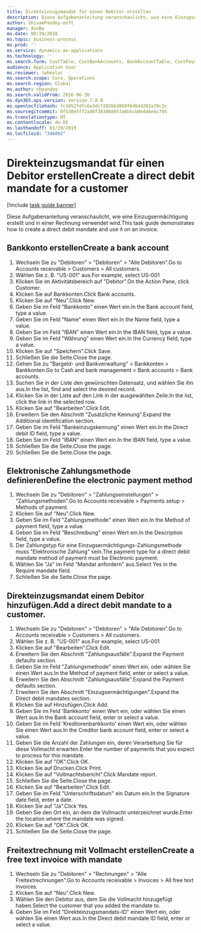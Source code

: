 ```yaml
---
title: Direkteinzugsmandat für einen Debitor erstellen
description: Diese Aufgabenanleitung veranschaulicht, wie eine Einzugsermächtigung erstellt und in einer Rechnung verwendet wird.
author: ShivamPandey-msft
manager: AnnBe
ms.date: 08/29/2018
ms.topic: business-process
ms.prod: ''
ms.service: dynamics-ax-applications
ms.technology: ''
ms.search.form: CustTable, CustBankAccounts, BankAccountTable, CustPaymMode, CustDirectDebitMandate, BankAccountTableLookUp, SrsReportViewerForm,  LogisticsAddressCityLookup, CustFreeInvoice, CustTableLookup
audience: Application User
ms.reviewer: twheeloc
ms.search.scope: Core, Operations
ms.search.region: Global
ms.author: shpandey
ms.search.validFrom: 2016-06-30
ms.dyn365.ops.version: Version 7.0.0
ms.openlocfilehash: fc3052fdfc6e3dcf2826b3069f6d644201a70c3c
ms.sourcegitcommit: 0f530e5f72a40f383868957a6b5cb0e446e4c795
ms.translationtype: HT
ms.contentlocale: de-DE
ms.lasthandoff: 01/29/2019
ms.locfileid: "346892"
---
```

# <a name="create-a-direct-debit-mandate-for-a-customer"></a><span data-ttu-id="bd239-103">Direkteinzugsmandat für einen Debitor erstellen</span><span class="sxs-lookup"><span data-stu-id="bd239-103">Create a direct debit mandate for a customer</span></span>

[!include [task guide banner](../../includes/task-guide-banner.md)]

<span data-ttu-id="bd239-104">Diese Aufgabenanleitung veranschaulicht, wie eine Einzugsermächtigung erstellt und in einer Rechnung verwendet wird.</span><span class="sxs-lookup"><span data-stu-id="bd239-104">This task guide demonstrates how to create a direct debit mandate and use it on an invoice.</span></span>


## <a name="create-a-bank-account"></a><span data-ttu-id="bd239-105">Bankkonto erstellen</span><span class="sxs-lookup"><span data-stu-id="bd239-105">Create a bank account</span></span>
1. <span data-ttu-id="bd239-106">Wechseln Sie zu "Debitoren" > "Debitoren" > "Alle Debitoren".</span><span class="sxs-lookup"><span data-stu-id="bd239-106">Go to Accounts receivable > Customers > All customers.</span></span>
2. <span data-ttu-id="bd239-107">Wählen Sie z. B. "US-001" aus.</span><span class="sxs-lookup"><span data-stu-id="bd239-107">For example, select US-001</span></span>
3. <span data-ttu-id="bd239-108">Klicken Sie im Aktivitätsbereich auf "Debitor".</span><span class="sxs-lookup"><span data-stu-id="bd239-108">On the Action Pane, click Customer.</span></span>
4. <span data-ttu-id="bd239-109">Klicken Sie auf Bankkonten.</span><span class="sxs-lookup"><span data-stu-id="bd239-109">Click Bank accounts.</span></span>
5. <span data-ttu-id="bd239-110">Klicken Sie auf "Neu".</span><span class="sxs-lookup"><span data-stu-id="bd239-110">Click New.</span></span>
6. <span data-ttu-id="bd239-111">Geben Sie im Feld "Bankkonto" einen Wert ein.</span><span class="sxs-lookup"><span data-stu-id="bd239-111">In the Bank account field, type a value.</span></span>
7. <span data-ttu-id="bd239-112">Geben Sie im Feld "Name" einen Wert ein.</span><span class="sxs-lookup"><span data-stu-id="bd239-112">In the Name field, type a value.</span></span>
8. <span data-ttu-id="bd239-113">Geben Sie im Feld "IBAN" einen Wert ein.</span><span class="sxs-lookup"><span data-stu-id="bd239-113">In the IBAN field, type a value.</span></span>
9. <span data-ttu-id="bd239-114">Geben Sie im Feld "Währung" einen Wert ein.</span><span class="sxs-lookup"><span data-stu-id="bd239-114">In the Currency field, type a value.</span></span>
10. <span data-ttu-id="bd239-115">Klicken Sie auf "Speichern".</span><span class="sxs-lookup"><span data-stu-id="bd239-115">Click Save.</span></span>
11. <span data-ttu-id="bd239-116">Schließen Sie die Seite.</span><span class="sxs-lookup"><span data-stu-id="bd239-116">Close the page.</span></span>
12. <span data-ttu-id="bd239-117">Gehen Sie zu "Bargeld- und Bankverwaltung" > Bankkonten > Bankkonten.</span><span class="sxs-lookup"><span data-stu-id="bd239-117">Go to Cash and bank management > Bank accounts > Bank accounts.</span></span>
13. <span data-ttu-id="bd239-118">Suchen Sie in der Liste den gewünschten Datensatz, und wählen Sie ihn aus.</span><span class="sxs-lookup"><span data-stu-id="bd239-118">In the list, find and select the desired record.</span></span>
14. <span data-ttu-id="bd239-119">Klicken Sie in der Liste auf den Link in der ausgewählten Zeile.</span><span class="sxs-lookup"><span data-stu-id="bd239-119">In the list, click the link in the selected row.</span></span>
15. <span data-ttu-id="bd239-120">Klicken Sie auf "Bearbeiten".</span><span class="sxs-lookup"><span data-stu-id="bd239-120">Click Edit.</span></span>
16. <span data-ttu-id="bd239-121">Erweitern Sie den Abschnitt "Zusätzliche Kennung".</span><span class="sxs-lookup"><span data-stu-id="bd239-121">Expand the Additional identification section.</span></span>
17. <span data-ttu-id="bd239-122">Geben Sie im Feld "Bankeinzugskennung" einen Wert ein.</span><span class="sxs-lookup"><span data-stu-id="bd239-122">In the Direct debit ID field, type a value.</span></span>
18. <span data-ttu-id="bd239-123">Geben Sie im Feld "IBAN" einen Wert ein.</span><span class="sxs-lookup"><span data-stu-id="bd239-123">In the IBAN field, type a value.</span></span>
19. <span data-ttu-id="bd239-124">Schließen Sie die Seite.</span><span class="sxs-lookup"><span data-stu-id="bd239-124">Close the page.</span></span>
20. <span data-ttu-id="bd239-125">Schließen Sie die Seite.</span><span class="sxs-lookup"><span data-stu-id="bd239-125">Close the page.</span></span>

## <a name="define-the-electronic-payment-method"></a><span data-ttu-id="bd239-126">Elektronische Zahlungsmethode definieren</span><span class="sxs-lookup"><span data-stu-id="bd239-126">Define the electronic payment method</span></span>
1. <span data-ttu-id="bd239-127">Wechseln Sie zu "Debitoren" > "Zahlungseinstellungen" > "Zahlungsmethoden".</span><span class="sxs-lookup"><span data-stu-id="bd239-127">Go to Accounts receivable > Payments setup > Methods of payment.</span></span>
2. <span data-ttu-id="bd239-128">Klicken Sie auf "Neu".</span><span class="sxs-lookup"><span data-stu-id="bd239-128">Click New.</span></span>
3. <span data-ttu-id="bd239-129">Geben Sie im Feld "Zahlungsmethode" einen Wert ein.</span><span class="sxs-lookup"><span data-stu-id="bd239-129">In the Method of payment field, type a value.</span></span>
4. <span data-ttu-id="bd239-130">Geben Sie im Feld "Beschreibung" einen Wert ein.</span><span class="sxs-lookup"><span data-stu-id="bd239-130">In the Description field, type a value.</span></span>
5. <span data-ttu-id="bd239-131">Der Zahlungstyp für eine Einzugsermächtigungs-Zahlungsmethode muss "Elektronische Zahlung" sein.</span><span class="sxs-lookup"><span data-stu-id="bd239-131">The payment type for a direct debit mandate method of payment must be Electronic payment.</span></span>
6. <span data-ttu-id="bd239-132">Wählen Sie "Ja" im Feld "Mandat anfordern" aus.</span><span class="sxs-lookup"><span data-stu-id="bd239-132">Select Yes in the Require mandate field.</span></span>
7. <span data-ttu-id="bd239-133">Schließen Sie die Seite.</span><span class="sxs-lookup"><span data-stu-id="bd239-133">Close the page.</span></span>

## <a name="add-a-direct-debit-mandate-to-a-customer"></a><span data-ttu-id="bd239-134">Direkteinzugsmandat einem Debitor hinzufügen.</span><span class="sxs-lookup"><span data-stu-id="bd239-134">Add a direct debit mandate to a customer.</span></span>
1. <span data-ttu-id="bd239-135">Wechseln Sie zu "Debitoren" > "Debitoren" > "Alle Debitoren".</span><span class="sxs-lookup"><span data-stu-id="bd239-135">Go to Accounts receivable > Customers > All customers.</span></span>
2. <span data-ttu-id="bd239-136">Wählen Sie z. B. "US-001" aus.</span><span class="sxs-lookup"><span data-stu-id="bd239-136">For example, select US-001</span></span>
3. <span data-ttu-id="bd239-137">Klicken Sie auf "Bearbeiten".</span><span class="sxs-lookup"><span data-stu-id="bd239-137">Click Edit.</span></span>
4. <span data-ttu-id="bd239-138">Erweitern Sie den Abschnitt "Zahlungsausfälle".</span><span class="sxs-lookup"><span data-stu-id="bd239-138">Expand the Payment defaults section.</span></span>
5. <span data-ttu-id="bd239-139">Geben Sie im Feld "Zahlungsmethode" einen Wert ein, oder wählen Sie einen Wert aus.</span><span class="sxs-lookup"><span data-stu-id="bd239-139">In the Method of payment field, enter or select a value.</span></span>
6. <span data-ttu-id="bd239-140">Erweitern Sie den Abschnitt "Zahlungsausfälle".</span><span class="sxs-lookup"><span data-stu-id="bd239-140">Expand the Payment defaults section.</span></span>
7. <span data-ttu-id="bd239-141">Erweitern Sie den Abschnitt "Einzugsermächtigungen".</span><span class="sxs-lookup"><span data-stu-id="bd239-141">Expand the Direct debit mandates section.</span></span>
8. <span data-ttu-id="bd239-142">Klicken Sie auf Hinzufügen.</span><span class="sxs-lookup"><span data-stu-id="bd239-142">Click Add.</span></span>
9. <span data-ttu-id="bd239-143">Geben Sie im Feld 'Bankkonto' einen Wert ein, oder wählen Sie einen Wert aus.</span><span class="sxs-lookup"><span data-stu-id="bd239-143">In the Bank account field, enter or select a value.</span></span>
10. <span data-ttu-id="bd239-144">Geben Sie im Feld 'Kreditorenbankkonto' einen Wert ein, oder wählen Sie einen Wert aus.</span><span class="sxs-lookup"><span data-stu-id="bd239-144">In the Creditor bank account field, enter or select a value.</span></span>
11. <span data-ttu-id="bd239-145">Geben Sie die Anzahl der Zahlungen ein, deren Verarbeitung Sie für diese Vollmacht erwarten.</span><span class="sxs-lookup"><span data-stu-id="bd239-145">Enter the number of payments that you expect to process for this mandate.</span></span>
12. <span data-ttu-id="bd239-146">Klicken Sie auf "OK".</span><span class="sxs-lookup"><span data-stu-id="bd239-146">Click OK.</span></span>
13. <span data-ttu-id="bd239-147">Klicken Sie auf Drucken.</span><span class="sxs-lookup"><span data-stu-id="bd239-147">Click Print.</span></span>
14. <span data-ttu-id="bd239-148">Klicken Sie auf "Vollmachtsbericht".</span><span class="sxs-lookup"><span data-stu-id="bd239-148">Click Mandate report.</span></span>
15. <span data-ttu-id="bd239-149">Schließen Sie die Seite.</span><span class="sxs-lookup"><span data-stu-id="bd239-149">Close the page.</span></span>
16. <span data-ttu-id="bd239-150">Klicken Sie auf "Bearbeiten".</span><span class="sxs-lookup"><span data-stu-id="bd239-150">Click Edit.</span></span>
17. <span data-ttu-id="bd239-151">Geben Sie im Feld "Unterschriftsdatum" ein Datum ein.</span><span class="sxs-lookup"><span data-stu-id="bd239-151">In the Signature date field, enter a date.</span></span>
18. <span data-ttu-id="bd239-152">Klicken Sie auf "Ja".</span><span class="sxs-lookup"><span data-stu-id="bd239-152">Click Yes.</span></span>
19. <span data-ttu-id="bd239-153">Geben Sie den Ort ein, an dem die Vollmacht unterzeichnet wurde.</span><span class="sxs-lookup"><span data-stu-id="bd239-153">Enter the location where the mandate was signed.</span></span>
20. <span data-ttu-id="bd239-154">Klicken Sie auf "OK".</span><span class="sxs-lookup"><span data-stu-id="bd239-154">Click OK.</span></span>
21. <span data-ttu-id="bd239-155">Schließen Sie die Seite.</span><span class="sxs-lookup"><span data-stu-id="bd239-155">Close the page.</span></span>

## <a name="create-a-free-text-invoice-with-mandate"></a><span data-ttu-id="bd239-156">Freitextrechnung mit Vollmacht erstellen</span><span class="sxs-lookup"><span data-stu-id="bd239-156">Create a free text invoice with mandate</span></span>
1. <span data-ttu-id="bd239-157">Wechseln Sie zu "Debitoren" > "Rechnungen" > "Alle Freitextrechnungen".</span><span class="sxs-lookup"><span data-stu-id="bd239-157">Go to Accounts receivable > Invoices > All free text invoices.</span></span>
2. <span data-ttu-id="bd239-158">Klicken Sie auf "Neu".</span><span class="sxs-lookup"><span data-stu-id="bd239-158">Click New.</span></span>
3. <span data-ttu-id="bd239-159">Wählen Sie den Debitor aus, dem Sie die Vollmacht hinzugefügt haben.</span><span class="sxs-lookup"><span data-stu-id="bd239-159">Select the customer that you added the mandate to.</span></span>
4. <span data-ttu-id="bd239-160">Geben Sie im Feld "Direkteinzugsmandats-ID" einen Wert ein, oder wählen Sie einen Wert aus.</span><span class="sxs-lookup"><span data-stu-id="bd239-160">In the Direct debit mandate ID field, enter or select a value.</span></span>

